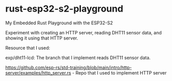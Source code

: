 # rust-esp32-s2-playground

My Embedded Rust Playground with the ESP32-S2

Experiment with creating an HTTP server, reading DHT11 sensor data, and showing it using that HTTP server.

Resource that I used:

exp/dht11-lcd: The branch that I implement reads DHT11 sensor data.

https://github.com/esp-rs/std-training/blob/main/intro/http-server/examples/http_server.rs - Repo that I used to implement HTTP server
